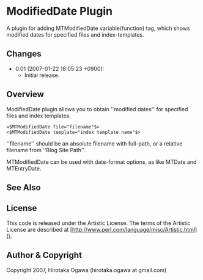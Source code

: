 # ModifiedDate Plugin

A plugin for adding MTModifiedDate variable(function) tag, which shows modified dates for specified files and index-templates.

## Changes

 * 0.01 (2007-01-22 18:05:23 +0900):
   * Initial release.

## Overview

ModifiedDate plugin allows you to obtain ''modified dates'' for specified files and index templates.

    <$MTModifiedDate file="filename"$>
    <$MTModifiedDate template="index template name"$>

''filename'' should be an absolute filename with full-path, or a relative filename from ''Blog Site Path''.

MTModifiedDate can be used with date-format options, as like MTDate and MTEntryDate.

## See Also

## License

This code is released under the Artistic License. The terms of the Artistic License are described at [http://www.perl.com/language/misc/Artistic.html]().

## Author & Copyright

Copyright 2007, Hirotaka Ogawa (hirotaka.ogawa at gmail.com)
